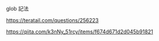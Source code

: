 glob 記法

https://teratail.com/questions/256223

https://qiita.com/k3nNy_51rcy/items/f674d671d2d045b91821
